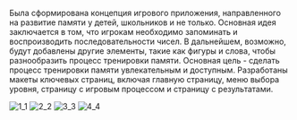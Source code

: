 Была сформирована концепция игрового приложения, направленного на развитие памяти у детей, школьников и не только. Основная идея заключается в том, что игрокам необходимо запоминать и воспроизводить последовательности чисел. В дальнейшем, возможно, будут добавлены другие элементы, такие как фигуры и слова, чтобы разнообразить процесс тренировки памяти. Основная цель - сделать процесс тренировки памяти увлекательным и доступным. Разработаны макеты ключевых страниц, включая главную страницу, меню выбора уровня, страницу с игровым процессом и страницу с результатами.

![1_1](https://github.com/user-attachments/assets/39885ce8-e1f5-4b00-af7c-425e3a0ac423)
![2_2](https://github.com/user-attachments/assets/13b15c11-3011-4d72-a29a-1ca46bd59631)
![3_3](https://github.com/user-attachments/assets/f7966014-0f5f-40f3-89fd-3c79d5dd8be8)
![4_4](https://github.com/user-attachments/assets/919e04d8-e4ad-4d85-ae48-b23b1cbfbfbe)
